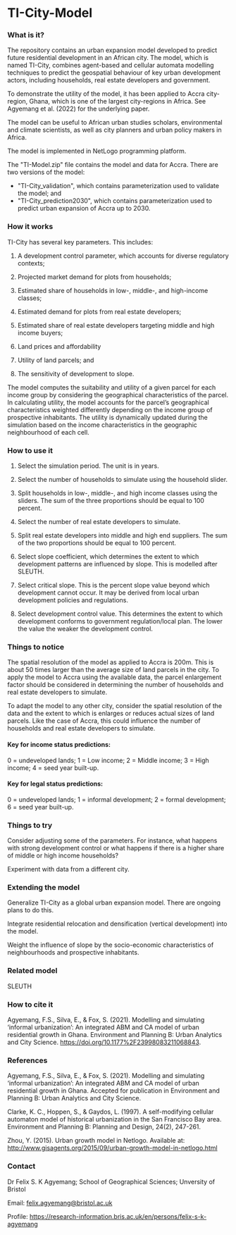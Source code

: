 # TI-City-Model


### What is it?
The repository contains an urban expansion model developed to predict future residential development in an African city.
The model, which is named TI-City, combines agent-based and cellular automata modelling techniques to predict the geospatial behaviour of key urban development actors, including households, real estate developers and government.

To demonstrate the utility of the model, it has been applied to Accra city-region, Ghana, which is one of the largest city-regions in Africa. See Agyemang et al. (2022) for the underlying paper.

The model can be useful to African urban studies scholars, environmental and climate scientists, as well as city planners and urban policy makers in Africa.

The model is implemented in NetLogo programming platform.

The "TI-Model.zip" file contains the model and data for Accra. There are two versions of the model:
- "TI-City_validation", which contains parameterization used to validate the model; and
- "TI-City_prediction2030", which contains parameterization used to predict urban expansion of Accra up to 2030.


### How it works

TI-City has several key parameters. This includes:
 
1. A development control parameter, which accounts for diverse regulatory contexts;

2. Projected market demand for plots from households; 

3. Estimated share of households in low-, middle-, and high-income classes; 

4. Estimated demand for plots from real estate developers; 

5. Estimated share of real estate developers targeting middle and high income buyers; 

6. Land prices and affordability
 
7. Utility of land parcels; and 

8. The sensitivity of development to slope. 

The model computes the suitability and utility of a given parcel for each income group by considering the geographical characteristics of the parcel. In calculating utility, the model accounts for the parcel’s geographical characteristics weighted differently depending on the income group of prospective inhabitants. The utility is dynamically updated during the simulation based on the income characteristics in the geographic neighbourhood of each cell.
 

### How to use it

1. Select the simulation period. The unit is in years.

2. Select the number of households to simulate using the household slider.

3. Split households in low-, middle-, and high income classes using the sliders. The sum of the three proportions should be equal to 100 percent.

4. Select the number of real estate developers to simulate.

5. Split real estate developers into middle and high end suppliers. The sum of the two proportions should be equal to 100 percent.

6. Select slope coefficient, which determines the extent to which development patterns are influenced by slope. This is modelled after SLEUTH.

7. Select critical slope. This is the percent slope value beyond which development cannot occur. It may be derived from local urban development policies and regulations.

8. Select development control value. This determines the extent to which development conforms to government regulation/local plan. The lower the value the weaker the development control.


### Things to notice

The spatial resolution of the model as applied to Accra is 200m. This is about 50 times larger than the average size of land parcels in the city. To apply the model to Accra using the available data, the parcel enlargement factor should be considered in determining the number of households and real estate developers to simulate.

To adapt the model to any other city, consider the spatial resolution of the data and the extent to which is enlarges or reduces actual sizes of land parcels. Like the case of Accra, this could influence the number of households and real estate developers to simulate.


#### Key for income status predictions:
0 = undeveloped lands;
1 = Low income;
2 = Middle income;
3 = High income;
4 = seed year built-up.


#### Key for legal status predictions:
0 = undeveloped lands;
1 = informal development;
2 = formal development;
6 = seed year built-up. 


### Things to try

Consider adjusting some of the parameters. For instance, what happens with strong development control or what happens if there is a higher share of middle or high income households?

Experiment with data from a different city.


### Extending the model

Generalize TI-City as a global urban expansion model. There are ongoing plans to do this.

Integrate residential relocation and densification (vertical development) into the model.

Weight the influence of slope by the socio-economic characteristics of neighbourhoods and prospective inhabitants.


### Related model

SLEUTH


### How to cite it

Agyemang, F.S., Silva, E., & Fox, S. (2021). Modelling and simulating ‘informal urbanization’: An integrated ABM and CA model of urban residential growth in Ghana. Environment and Planning B: Urban Analytics and City Science. https://doi.org/10.1177%2F23998083211068843.


### References

Agyemang, F.S., Silva, E., & Fox, S. (2021). Modelling and simulating ‘informal urbanization’: An integrated ABM and CA model of urban residential growth in Ghana. Accepted for publication in Environment and Planning B: Urban Analytics and City Science.

Clarke, K. C., Hoppen, S., & Gaydos, L. (1997). A self-modifying cellular automaton model of historical urbanization in the San Francisco Bay area. Environment and Planning B: Planning and Design, 24(2), 247-261.

Zhou, Y. (2015). Urban growth model in Netlogo. Available at: http://www.gisagents.org/2015/09/urban-growth-model-in-netlogo.html

### Contact


Dr Felix S. K Agyemang; School of Geographical Sciences; Unversity of Bristol

Email: felix.agyemang@bristol.ac.uk

Profile: https://research-information.bris.ac.uk/en/persons/felix-s-k-agyemang
